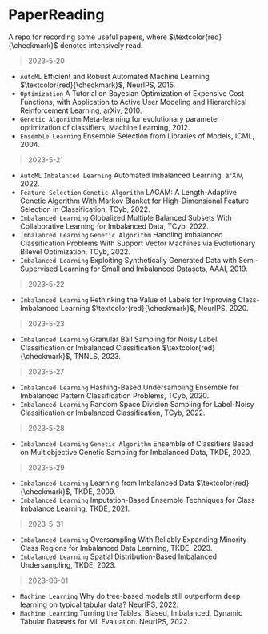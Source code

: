 # PaperReading
A repo for recording some useful papers, where $\textcolor{red}{\checkmark}$ denotes intensively read.

> 2023-5-20
* `AutoML` Efficient and Robust Automated Machine Learning $\textcolor{red}{\checkmark}$, NeurIPS, 2015.
* `Optimization` A Tutorial on Bayesian Optimization of Expensive Cost Functions, with Application to Active User Modeling and Hierarchical Reinforcement Learning, arXiv, 2010.
* `Genetic Algorithm` Meta-learning for evolutionary parameter optimization of classifiers, Machine Learning, 2012.
* `Ensemble Learning` Ensemble Selection from Libraries of Models, ICML, 2004.

> 2023-5-21
* `AutoML` `Imbalanced Learning` Automated Imbalanced Learning, arXiv, 2022.
* `Feature Selection` `Genetic Algorithm` LAGAM: A Length-Adaptive Genetic Algorithm With Markov Blanket for High-Dimensional Feature Selection in Classification, TCyb, 2022.
* `Imbalanced Learning` Globalized Multiple Balanced Subsets With Collaborative Learning for Imbalanced Data, TCyb, 2022.
* `Imbalanced Learning` `Genetic Algorithm` Handling Imbalanced Classification Problems With Support Vector Machines via Evolutionary Bilevel Optimization, TCyb, 2022.
* `Imbalanced Learning` Exploiting Synthetically Generated Data with Semi-Supervised Learning for Small and Imbalanced Datasets, AAAI, 2019.

> 2023-5-22
* `Imbalanced Learning` Rethinking the Value of Labels for Improving Class-Imbalanced Learning $\textcolor{red}{\checkmark}$, NeurIPS, 2020.

> 2023-5-23
* `Imbalanced Learning` Granular Ball Sampling for Noisy Label Classification or Imbalanced Classification $\textcolor{red}{\checkmark}$, TNNLS, 2023.

> 2023-5-27
* `Imbalanced Learning` Hashing-Based Undersampling Ensemble for Imbalanced Pattern Classification Problems, TCyb, 2020.
* `Imbalanced Learning` Random Space Division Sampling for Label-Noisy Classification or Imbalanced Classification, TCyb, 2022.

> 2023-5-28
* `Imbalanced Learning` `Genetic Algorithm` Ensemble of Classifiers Based on Multiobjective Genetic Sampling for Imbalanced Data, TKDE, 2020.

> 2023-5-29
* `Imbalanced Learning` Learning from Imbalanced Data $\textcolor{red}{\checkmark}$, TKDE, 2009.
* `Imbalanced Learning` Imputation-Based Ensemble Techniques for Class Imbalance Learning, TKDE, 2021.

> 2023-5-31
* `Imbalanced Learning` Oversampling With Reliably Expanding Minority Class Regions for Imbalanced Data Learning, TKDE, 2023.
* `Imbalanced Learning` Spatial Distribution-Based Imbalanced Undersampling, TKDE, 2023.

> 2023-06-01
* `Machine Learning` Why do tree-based models still outperform deep learning on typical tabular data? NeurIPS, 2022.
* `Machine Learning` Turning the Tables: Biased, Imbalanced, Dynamic Tabular Datasets for ML Evaluation. NeurIPS, 2022.
